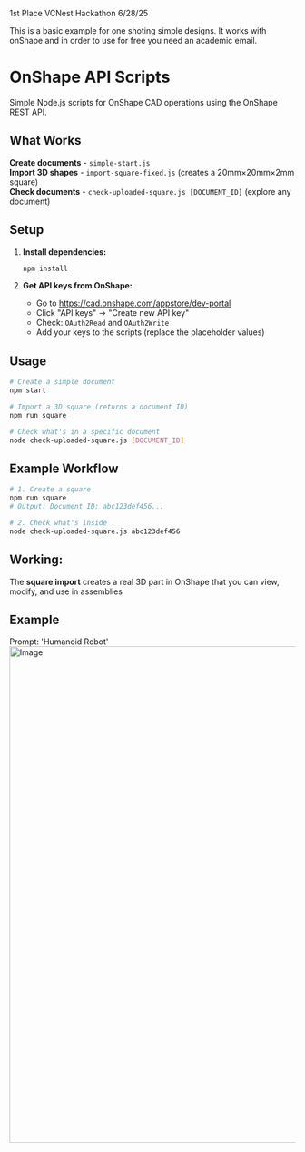 1st Place VCNest Hackathon 6/28/25

This is a basic example for one shoting simple designs. It works with onShape and in order to use for free you need an academic email. 

# OnShape API Scripts

Simple Node.js scripts for OnShape CAD operations using the OnShape REST API.

##  What Works

 **Create documents** - `simple-start.js`  
 **Import 3D shapes** - `import-square-fixed.js` (creates a 20mm×20mm×2mm square)  
 **Check documents** - `check-uploaded-square.js [DOCUMENT_ID]` (explore any document)

##  Setup

1. **Install dependencies:**
   ```bash
   npm install
   ```

2. **Get API keys from OnShape:**
   - Go to https://cad.onshape.com/appstore/dev-portal
   - Click "API keys" → "Create new API key"  
   - Check: `OAuth2Read` and `OAuth2Write`
   - Add your keys to the scripts (replace the placeholder values)

##  Usage

```bash
# Create a simple document
npm start

# Import a 3D square (returns a document ID)
npm run square

# Check what's in a specific document
node check-uploaded-square.js [DOCUMENT_ID]
```

##  Example Workflow

```bash
# 1. Create a square
npm run square
# Output: Document ID: abc123def456...

# 2. Check what's inside
node check-uploaded-square.js abc123def456
```

##  Working:

The **square import** creates a real 3D part in OnShape that you can view, modify, and use in assemblies

## Example
Prompt: 'Humanoid Robot'
<img width="1775" height="873" alt="Image" src="https://github.com/user-attachments/assets/74964e30-6cc0-4db2-b31b-2fc8708a6805" />
